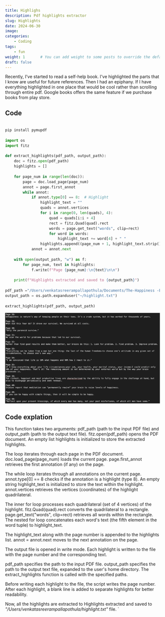 ```yaml
---
title: Highlighs
description: Pdf highlights extractor
slug: Highlights 
date: 2024-06-30 
image:
categories:
    - Coding
tags:
    - fun
weight: 1       # You can add weight to some posts to override the default sorting (date descending)
draft: false
---
```


Recently, I've started to read a self-help book. I've highlighted the parts that
I know are useful for future references. Then I had an epiphany. If I have
everything highlighted in one place that would be cool rather than scrolling
through entire pdf. Google books offers the same feature if we purchase books from
play store.

## Code

```python

pip install pymupdf

import os
import fitz

def extract_highlights(pdf_path, output_path):
    doc = fitz.open(pdf_path)
    highlights = []

    for page_num in range(len(doc)):
        page = doc.load_page(page_num)
        annot = page.first_annot
        while annot:
            if annot.type[0] == 8:  # Highlight
                highlight_text = ""
                quads = annot.vertices
                for i in range(0, len(quads), 4):
                    quad = quads[i:i + 4]
                    rect = fitz.Quad(quad).rect
                    words = page.get_text("words", clip=rect)
                    for word in words:
                        highlight_text += word[4] + " "
                highlights.append((page_num + 1, highlight_text.strip()))
            annot = annot.next

    with open(output_path, "w") as f:
        for page_num, text in highlights:
            f.write(f"Page {page_num}:\n{text}\n\n")

    print(f"Highlights extracted and saved to {output_path}")

pdf_path ="/Users/venkatasreerampallapothula/Documents/The-Happiness -Equation.pdf"
output_path = os.path.expanduser("~/highlight.txt")

extract_highlights(pdf_path, output_path)
```

![Highlights](highlights.webp "Highlights of the book") 

## Code explation

This function takes two arguments: pdf_path (path to the input PDF file) and output_path (path to the output text file).
fitz.open(pdf_path) opens the PDF document.
An empty list highlights is initialized to store the extracted highlights.

The loop iterates through each page in the PDF document.
doc.load_page(page_num) loads the current page.
page.first_annot retrieves the first annotation (if any) on the page.

The while loop iterates through all annotations on the current page.
annot.type[0] == 8 checks if the annotation is a highlight (type 8).
An empty string highlight_text is initialized to store the text within the highlight.
annot.vertices retrieves the vertices (coordinates) of the highlight quadrilateral.

The inner for loop processes each quadrilateral (set of 4 vertices) of the highlight.
fitz.Quad(quad).rect converts the quadrilateral to a rectangle.
page.get_text("words", clip=rect) retrieves all words within the rectangle.
The nested for loop concatenates each word's text (the fifth element in the word tuple) to highlight_text.

The highlight_text along with the page number is appended to the highlights list.
annot = annot.next moves to the next annotation on the page.

The output file is opened in write mode.
Each highlight is written to the file with the page number and the corresponding text.

pdf_path specifies the path to the input PDF file.
output_path specifies the path to the output text file, expanded to the user's home directory.
The extract_highlights function is called with the specified paths.


Before writing each highlight to the file, the script writes the page number.
After each highlight, a blank line is added to separate highlights for better
readability.

Now, all the highlights are extracted to Highlights extracted and saved to
_"/Users/venkatasreerampallapothula/highlight.txt"_ file.
`
